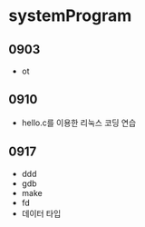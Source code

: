 # systemProgram

## 0903
- ot

## 0910
- hello.c를 이용한 리눅스 코딩 연습

## 0917
- ddd
- gdb
- make
- fd
- 데이터 타입
